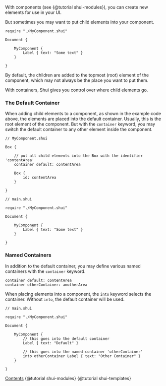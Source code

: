 With components (see {@tutorial shui-modules}), you can create new elements for
use in your UI.

But sometimes you may want to put child elements into your component.

```
require "./MyComponent.shui"

Document {

    MyComponent {
        Label { text: "Some text" }
    }

}
```

By default, the children are added to the topmost (root) element of the component,
which may not always be the place you want to put them.

With containers, Shui gives you control over where child elements go.

### The Default Container

When adding child elements to a component, as shown in the example code above,
the elements are placed into the default container. Usually, this is the
root element of the component. But with the `container` keyword, you may switch
the default container to any other element inside the component.

```
// MyComponent.shui

Box {

    // put all child elements into the Box with the identifier 'contentArea'
    container default: contentArea

    Box {
        id: contentArea
    }

}
```

```
// main.shui

require "./MyComponent.shui"

Document {

    MyComponent {
        Label { text: "Some text" }
    }

}
```

### Named Containers

In addition to the default container, you may define various named containers with the
`container` keyword.

```
container default: contentArea
container otherContainer: anotherArea
```

When placing elements into a component, the `into` keyword selects the container.
Without `into`, the default container will be used.

```
// main.shui

require "./MyComponent.shui"

Document {

    MyComponent {
        // this goes into the default container
        Label { text: "Default" }

        // this goes into the named container 'otherContainer'
        into otherContainer Label { text: "Other Container" }
    }

}
```

<div class="navstrip"><span class="go-home"><a href="index.html">Contents</a></span><span class="go-previous">
{@tutorial shui-modules}
</span><span class="go-next">
{@tutorial shui-templates}
</span></div>

